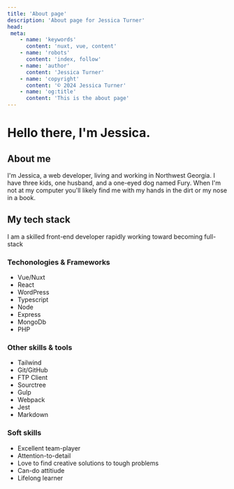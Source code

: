 ```yaml
---
title: 'About page'
description: 'About page for Jessica Turner'
head:
 meta:
    - name: 'keywords'
      content: 'nuxt, vue, content'
    - name: 'robots'
      content: 'index, follow'
    - name: 'author'
      content: 'Jessica Turner'
    - name: 'copyright'
      content: '© 2024 Jessica Turner'
    - name: 'og:title'
      content: 'This is the about page'
---
```

# Hello there, I'm Jessica.

## About me

I'm Jessica, a web developer, living and working in Northwest Georgia.  I have three kids, one husband, and a one-eyed dog named Fury.  When I'm not at my computer you'll likely find me with my hands in the dirt or my nose in a book.

## My tech stack

I am a skilled front-end developer rapidly working toward becoming full-stack

### Techonologies & Frameworks
- Vue/Nuxt
- React
- WordPress
- Typescript
- Node
- Express
- MongoDb
- PHP

### Other skills & tools
- Tailwind
- Git/GitHub
- FTP Client
- Sourctree
- Gulp
- Webpack
- Jest
- Markdown

### Soft skills 
- Excellent team-player
- Attention-to-detail
- Love to find creative solutions to tough problems
- Can-do attitiude
- Lifelong learner

